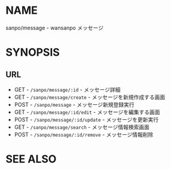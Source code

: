 # NAME

sanpo/message - wansanpo メッセージ

# SYNOPSIS

## URL

- GET - `/sanpo/message/:id` - メッセージ詳細
- GET - `/sanpo/message/create` - メッセージを新規作成する画面
- POST - `/sanpo/message` - メッセージ新規登録実行
- GET - `/sanpo/message/:id/edit` - メッセージを編集する画面
- POST - `/sanpo/message/:id/update` - メッセージを更新実行
- GET - `/sanpo/message/search` - メッセージ情報検索画面
- POST - `/sanpo/message/:id/remove` - メッセージ情報削除

# SEE ALSO
